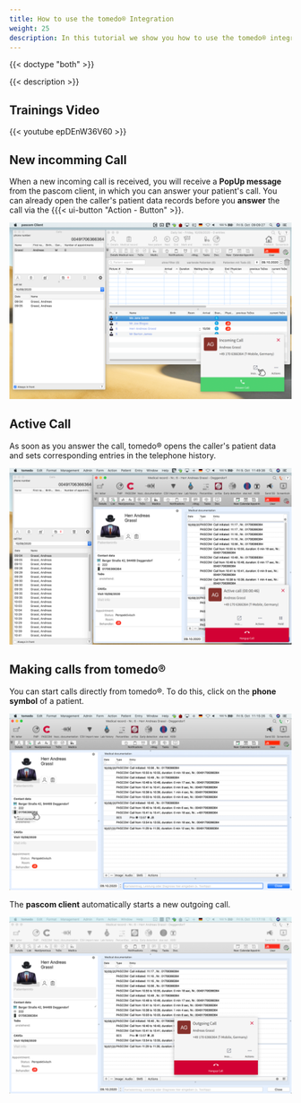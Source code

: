 ```yaml
---
title: How to use the tomedo® Integration
weight: 25
description: In this tutorial we show you how to use the tomedo® integration.
---
```


{{< doctype "both" >}}
 
{{< description >}}

## Trainings Video

{{< youtube epDEnW36V60 >}} 


## New incomming Call


When a new incoming call is received, you will receive a **PopUp message** from the pascom client, in which you can answer your patient's call.
You can already open the caller's patient data records before you **answer** the call via the {{{< ui-button "Action - Button" >}}.


![New incomming call in tomedo®](tomedo-incomming-call.png)
</br>

## Active Call

As soon as you answer the call, tomedo® opens the caller's patient data and sets corresponding entries in the telephone history.

![Active Call in tomedo®](tomedo-active-call.png)
</br>


## Making calls from tomedo®

You can start calls directly from tomedo®. To do this, click on the **phone symbol** of a patient.

![Outgoing Call in tomedo®](tomedo-outgoing-call.png)
</br>

The **pascom client** automatically starts a new outgoing call. 

![Outgoing Call in pascom](pascom-outgoing-call.png)
</br>

